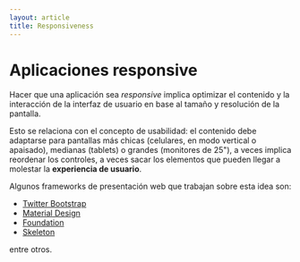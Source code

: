 ```yaml
---
layout: article
title: Responsiveness
---
```


# Aplicaciones responsive

Hacer que una aplicación sea *responsive* implica optimizar el contenido y la interacción de la interfaz de usuario en base al tamaño y resolución de la pantalla.

Esto se relaciona con el concepto de usabilidad: el contenido debe adaptarse para pantallas más chicas (celulares, en modo vertical o apaisado), medianas (tablets) o grandes (monitores de 25"), a veces implica reordenar los controles, a veces sacar los elementos que pueden llegar a molestar la **experiencia de usuario**.

Algunos frameworks de presentación web que trabajan sobre esta idea son:

- [Twitter Bootstrap](getbootstrap.com)
- [Material Design](https://material.io/)
- [Foundation](http://foundation.zurb.com/)
- [Skeleton](http://getskeleton.com/)

entre otros.
